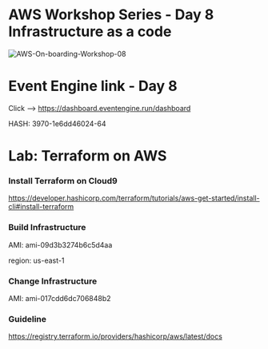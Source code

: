# AWS Workshop Series - Day 8 Infrastructure as a code
![AWS-On-boarding-Workshop-08](https://user-images.githubusercontent.com/58282807/198890352-e76601c2-5938-464d-9b4b-748aea566575.jpg)


# Event Engine link - Day 8
Click --> https://dashboard.eventengine.run/dashboard

HASH: 3970-1e6dd46024-64

# Lab: Terraform on AWS

### Install Terraform on Cloud9
https://developer.hashicorp.com/terraform/tutorials/aws-get-started/install-cli#install-terraform

### Build Infrastructure
AMI: ami-09d3b3274b6c5d4aa

region: us-east-1

### Change Infrastructure
AMI: ami-017cdd6dc706848b2

### Guideline
https://registry.terraform.io/providers/hashicorp/aws/latest/docs
